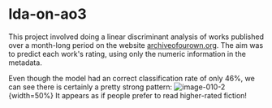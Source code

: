 # lda-on-ao3
This project involved doing a linear discriminant analysis of works published over a month-long period on the website [archiveofourown.org](archiveofourown.org). The aim was to predict each work's rating, using only the numeric information in the metadata.

Even though the model had an correct classification rate of only 46%, we can see there is certainly a pretty strong pattern:
![image-010-2](https://user-images.githubusercontent.com/79116113/214755501-8d2c0480-190b-4e79-97af-7ae84f1d0e67.png){width=50%}
It appears as if people prefer to read higher-rated fiction!
